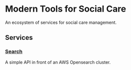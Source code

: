 # Modern Tools for Social Care

An ecosystem of services for social care management.

## Services

### [Search](src/services/search)

A simple API in front of an AWS Opensearch cluster. 
